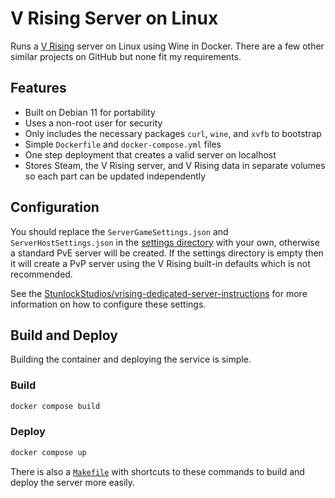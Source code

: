 # V Rising Server on Linux

Runs a [V Rising](https://playvrising.com/) server on Linux using Wine in
Docker. There are a few other similar projects on GitHub but none fit my
requirements.

## Features

* Built on Debian 11 for portability
* Uses a non-root user for security
* Only includes the necessary packages `curl`, `wine`, and `xvfb` to bootstrap
* Simple `Dockerfile` and `docker-compose.yml` files
* One step deployment that creates a valid server on localhost
* Stores Steam, the V Rising server, and V Rising data in separate volumes so
each part can be updated independently

## Configuration

You should replace the `ServerGameSettings.json` and `ServerHostSettings.json`
in the [settings directory](settings) with your own, otherwise a standard PvE
server will be created. If the settings directory is empty then it will create a
PvP server using the V Rising built-in defaults which is not recommended.

See the [StunlockStudios/vrising-dedicated-server-instructions](https://github.com/StunlockStudios/vrising-dedicated-server-instructions)
for more information on how to configure these settings.

## Build and Deploy

Building the container and deploying the service is simple.

### Build

```sh
docker compose build
```

### Deploy

```sh
docker compose up
```

There is also a [`Makefile`](Makefile) with shortcuts to these commands to build
and deploy the server more easily.
